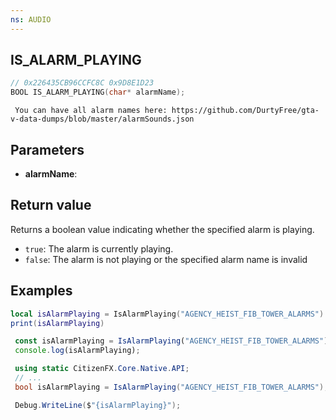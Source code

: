 ```yaml
---
ns: AUDIO
---
```

## IS_ALARM_PLAYING

```c
// 0x226435CB96CCFC8C 0x9D8E1D23
BOOL IS_ALARM_PLAYING(char* alarmName);
```

```
 You can have all alarm names here: https://github.com/DurtyFree/gta-v-data-dumps/blob/master/alarmSounds.json
```

## Parameters
* **alarmName**: 

## Return value
Returns a boolean value indicating whether the specified alarm is playing.
 - `true`: The alarm is currently playing.
 - `false`: The alarm is not playing or the specified alarm name is invalid

## Examples
```lua
local isAlarmPlaying = IsAlarmPlaying("AGENCY_HEIST_FIB_TOWER_ALARMS")
print(isAlarmPlaying)
```

```js
 const isAlarmPlaying = IsAlarmPlaying("AGENCY_HEIST_FIB_TOWER_ALARMS");
 console.log(isAlarmPlaying);
 ```

```cs
 using static CitizenFX.Core.Native.API;
 // ...
 bool isAlarmPlaying = IsAlarmPlaying("AGENCY_HEIST_FIB_TOWER_ALARMS");

 Debug.WriteLine($"{isAlarmPlaying}");
 ```